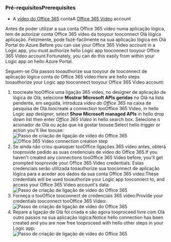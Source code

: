 ### <a name="prerequisites"></a><span data-ttu-id="c6a07-101">Pré-requisitos</span><span class="sxs-lookup"><span data-stu-id="c6a07-101">Prerequisites</span></span>
* <span data-ttu-id="c6a07-102">A [vídeo do Office 365](https://support.office.com/article/Meet-Office-365-Video-ca1cc1a9-a615-46e1-b6a3-40dbd99939a6) conta</span><span class="sxs-lookup"><span data-stu-id="c6a07-102">A [Office 365 Video](https://support.office.com/article/Meet-Office-365-Video-ca1cc1a9-a615-46e1-b6a3-40dbd99939a6) account</span></span>  

<span data-ttu-id="c6a07-103">Antes de poder utilizar a sua conta Office 365 vídeo numa aplicação lógica, tem de autorizar conta Office 365 vídeo da tooyour tooconnect Olá lógica aplicação. Felizmente, pode fazê-facilmente na sua aplicação lógica em Olá Portal do Azure.</span><span class="sxs-lookup"><span data-stu-id="c6a07-103">Before you can use your Office 365 Video account in a Logic app, you must authorize hello Logic app tooconnect tooyour Office 365 Video account.Fortunately, you can do this easily from within your Logic app on hello Azure Portal.</span></span>  

<span data-ttu-id="c6a07-104">Seguem-se Olá passos tooauthorize sua tooyour de tooconnect de aplicação lógica conta do Office 365 vídeo:</span><span class="sxs-lookup"><span data-stu-id="c6a07-104">Here are hello steps tooauthorize your Logic app tooconnect tooyour Office 365 Video account:</span></span>  

1. <span data-ttu-id="c6a07-105">toocreate tooOffice uma ligação 365 vídeo, no designer de aplicação de lógica de Olá, selecione **Mostrar Microsoft APIs geridas** no Olá na lista pendente, em seguida, introduza *vídeo do Office 365* na caixa de pesquisa de Olá.</span><span class="sxs-lookup"><span data-stu-id="c6a07-105">toocreate a connection tooOffice 365 Video, in hello Logic app designer, select **Show Microsoft managed APIs** in hello drop down list then enter *Office 365 Video* in hello search box.</span></span> <span data-ttu-id="c6a07-106">Selecione o acionador de Olá ou ação que irá gostar toouse:</span><span class="sxs-lookup"><span data-stu-id="c6a07-106">Select hello trigger or action you'll like toouse:</span></span>  
   <span data-ttu-id="c6a07-107">![Passo de criação de ligação de vídeo do Office 365](./media/connectors-create-api-office365video/office365video-1.png)</span><span class="sxs-lookup"><span data-stu-id="c6a07-107">![Office 365 Video connection creation step](./media/connectors-create-api-office365video/office365video-1.png)</span></span>  
2. <span data-ttu-id="c6a07-108">Se ainda não criou quaisquer tooOffice ligações 365 vídeo antes, obterá tooprovide pedido as suas credenciais de vídeo do Office 365.</span><span class="sxs-lookup"><span data-stu-id="c6a07-108">If you haven't created any connections tooOffice 365 Video before, you'll get prompted tooprovide your Office 365 Video credentials.</span></span> <span data-ttu-id="c6a07-109">Estas credenciais serão utilizada tooauthorize sua tooconnect de aplicação lógica para e aceder aos dados da sua conta Office 365 vídeo:</span><span class="sxs-lookup"><span data-stu-id="c6a07-109">These credentials will be used tooauthorize your Logic app tooconnect to, and access your Office 365 Video account's data:</span></span>  
   ![Passo de criação de ligação de vídeo do Office 365](./media/connectors-create-api-office365video/office365video-2.png)  
3. <span data-ttu-id="c6a07-111">Forneça o tooOffice tooconnect de credenciais 365 vídeo:</span><span class="sxs-lookup"><span data-stu-id="c6a07-111">Provide your credentials tooconnect tooOffice 365 Video:</span></span>  
   ![Passo de criação de ligação de vídeo do Office 365](./media/connectors-create-api-office365video/office365video-3.png)  
4. <span data-ttu-id="c6a07-113">Repare a ligação de Olá foi criada e são agora tooproceed livre com Olá outro passos na sua aplicação lógica:</span><span class="sxs-lookup"><span data-stu-id="c6a07-113">Notice hello connection has been created and you are now free tooproceed with hello other steps in your Logic app:</span></span>  
   ![Passo de criação de ligação de vídeo do Office 365](./media/connectors-create-api-office365video/office365video-4.png)  

